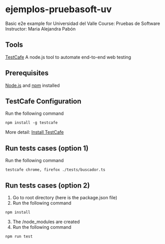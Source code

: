 # ejemplos-pruebasoft-uv
Basic e2e example for Universidad del Valle
Course: Pruebas de Software 
Instructor: Maria Alejandra Pabón

## Tools
[TestCafe](https://devexpress.github.io/testcafe/)
A node.js tool to automate end-to-end web testing

## Prerequisites
[Node.js](https://nodejs.org/en/) and [npm](https://www.npmjs.com/) installed


## TestCafe Configuration
Run the following command
```
npm install -g testcafe
```
More detail: [Install TestCafe](https://devexpress.github.io/testcafe/documentation/guides/basic-guides/install-testcafe.html)  

## Run tests cases (option 1)
Run the following command
```
testcafe chrome, firefox ./tests/buscador.ts
```

## Run tests cases (option 2)
1. Go to root directory (here is the package.json file)
2. Run the following command
```
npm install
```
3. The /node_modules are created
4. Run the following command
```
npm run test
```




